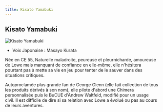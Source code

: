 ```yaml
---
title: Kisato Yamabuki
---
```


Kisato Yamabuki
---------------


![Kisato Yamabuki](/images/stories/manga/astray/persos/Kisato_Yamabuki_Frame.jpg)
* Voix Japonaise : Masayo Kurata

Née en CE 55, Naturelle maladroite, peureuse et pleurnicharde, amoureuse de Lowe mais manquant de confiance en elle-même, elle n'hésitera pourtant pas à mette sa vie en jeu pour tenter de le sauver dans des situations critiques.


Autoproclamée plus grande fan de George Glenn (elle fait collection de tous les produits dérivés à son nom), elle pilote d'abord une Chimera personnalisée puis le BuCUE d'Andrew Waltfeld, modifié pour un usage civil. Il est difficile de dire si sa relation avec Lowe a évolué ou pas au cours de leurs aventures.



